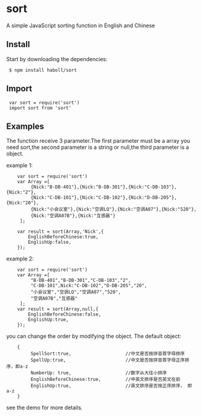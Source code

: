 # sort
A simple JavaScript sorting function in English and Chinese

## Install
Start by downloading the dependencies:

     $ npm install haboll/sort

## Import

     var sort = require('sort')
     import sort from 'sort'

## Examples
The function receive 3 parameter.The first parameter must be a array you need sort,the second parameter is a string or null,the third parameter is a object.

example 1:

        var sort = require('sort')
        var Array =[
             {Nick:"B-DB-401"},{Nick:"B-DB-301"},{Nick:"C-DB-103"},{Nick:"2"},
             {Nick:"C-DB-101"},{Nick:"C-DB-102"},{Nick:"D-DB-205"},   {Nick:"20"},
             {Nick:"小会议室"},{Nick:"空调LQ"},{Nick:"空调A07"},{Nick:"520"},
             {Nick:"空调A07B"},{Nick:"互感器"}
         ];

        var result = sort(Array,'Nick',{
            EnglishBeforeChinese:true,
            EnglishUp:false,
        });


example 2:

        var sort = require('sort')
        var Array =[
             "B-DB-401","B-DB-301","C-DB-103","2",
             "C-DB-101",Nick:"C-DB-102","D-DB-205","20",
             "小会议室","空调LQ","空调A07","520",
             "空调A07B","互感器"
         ];
        var result = sort(Array,null,{
            EnglishBeforeChinese:false,
            EnglishUp:true,
        });


you can change the order by modifying the object.
The default object:

        {
             SpellSort:true,                    //中文是否按拼音首字母排序
             SpellUp:true,                      //中文是否按拼音首字母正序排序，即a-z
             NumberUp: true,                    //数字从大往小排序
             EnglishBeforeChinese:true,         //中英文排序是否英文在前
             EnglishUp:true,                    //英文排序是否按正序排序， 即a-z
        }


see the demo for more details.
